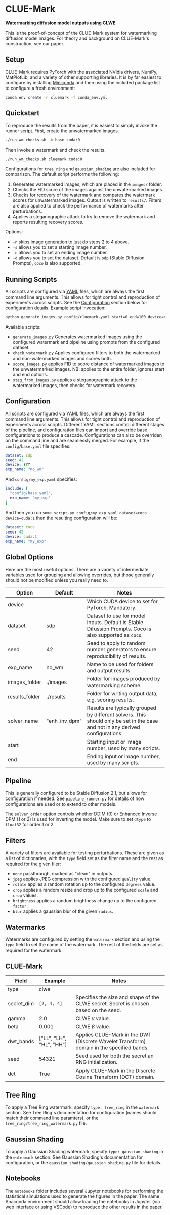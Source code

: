 # CLUE-Mark
****Watermarking diffusion model outputs using CLWE****

This is the proof-of-concept of the CLUE-Mark system for watermarking diffusion model images. For theory and background on CLUE-Mark's construction, see our paper.

## Setup

CLUE-Mark requires PyTorch with the associated NVidia drivers, NumPy, MatPlotLib, and a variety of other supporting libraries. It is by far easiest to configure by installing [Miniconda](https://www.anaconda.com/docs/getting-started/miniconda/main) and then using the included package list to configure a fresh environment:

```bash
conda env create -n cluemark -f conda_env.yml
```

## Quickstart

To reproduce the results from the paper, it is easiest to simply invoke the runner script. First, create the unwatermarked images.

```bash
./run_wm_checks.sh -b base cuda:0
```

Then invoke a watermark and check the results.

```bash
./run_wm_checks.sh cluemark cuda:0
```

Configurations for `tree_ring` and `gaussian_shading` are also included for comparison. The default script performs the following:

1. Generates watermarked images, which are placed in the `images/` folder.
2. Checks the FID score of the images against the unwatermarked images.
3. Checks for recovery of the watermark and compares the watermark scores for unwatermarked images. Output is written to `results/`. Filters are also applied to check the performance of watermarks after perturbations.
4. Applies a steganographic attack to try to remove the watermark and reports resulting recovery scores.

Options:
* `-n` skips image generation to just do steps 2 to 4 above.
* `-s` allows you to set a starting image number.
* `-e` allows you to set an ending image number.
* `-d` allows you to set the dataset. Default is `sdp` (Stable Diffusion Prompts), `coco` is also supported.

## Running Scripts

All scripts are configured via [YAML](https://yaml.org) files, which are always the first command line arguments. This allows for tight control and reproduction of experiments across scripts. See the [Configuration](#Configuration) section below for configuration details. Example script invocation:

```bash
python generate_images.py config/cluemark.yaml start=0 end=100 device=cuda:0
```

Available scripts:
* `generate_images.py` Generates watermarked images using the configured watermark and pipeline using prompts from the configured dataset.
* `check_watermark.py` Applies configured filters to both the watermarked and non-watermarked images and scores both.
* `score_images.py` applies FID to score distance of watermarked images to the unwatermarked images. NB: applies to the entire folder, ignores start and end options.
* `steg_from_images.py` applies a steganographic attack to the watermarked images, then checks for watermark recovery.


## Configuration

All scripts are configured via [YAML](https://yaml.org) files, which are always the first command line arguments. This allows for tight control and reproduction of experiments across scripts. Different YAML sections control different stages of the pipeline, and configuration files can import and override base configurations to produce a cascade. Configurations can also be overriden on the command line and are seamlessly merged. For example, if the `config/base.yaml` file specifies:

```yaml
dataset: sdp
seed: 42
device: ???
exp_name: "no_wm"
```

And `config/my_exp.yaml` specifies:

```yaml
include: [
  "config/base.yaml",
  exp_name: "my_exp"
]
```

And then you run `some_script.py config/my_exp.yaml dataset=coco device=cuda:1` then the resulting configuration will be:

```yaml
dataset: coco
seed: 42
device: cuda:1
exp_name: "my_exp"
```

## Global Options

Here are the most useful options. There are a variety of intermediate variables used for grouping and allowing overrides, but those generally should not be modified unless you really need to.

| Option | Default | Notes |
|--------|---------|-------|
| device | | Which CUDA device to set for PyTorch. Mandatory. |
| dataset | sdp | Dataset to use for model inputs. Default is Stable Difussion Prompts. Coco is also supported as `coco`. |
| seed | 42 | Seed to apply to random number generators to ensure reproducibility of results. |
| exp_name | no_wm | Name to be used for folders and output results. |
| images_folder | ./images | Folder for images produced by watermarking scheme. |
| results_folder | ./results | Folder for writing output data, e.g. scoring results. |
| solver_name | "enh_inv_dpm" | Results are typically grouped by different solvers. This should only be set in the base and not in any derived configurations. |
| start | | Starting input or image number, used by many scripts. |
| end | | Ending input or image number, used by many scripts. |


## Pipeline

This is generally configured to be Stable Diffusion 2.1, but allows for configuration if needed. See `pipeline_runner.py` for details of how configurations are used or to extend to other models.

The `solver_order` option controls whether DDIM (0) or Enhanced Inverse DPM (1 or 2) is used for inverting the model. Make sure to set `dtype` to `float32` for order 1 or 2.

## Filters

A variety of filters are available for testing perturbations. These are given as a list of dictionaries, with the `type` field set as the filter name and the rest as required for the given filer:
* `none` passthrough, marked as "clean" in outputs.
* `jpeg` applies JPEG compression with the configured `quality` value.
* `rotate` applies a random rotation up to the configured `degrees` value.
* `crop` applies a random resize and crop up to the configured `scale` and `crop` values.
* `brightness` applies a random brightness change up to the configured `factor`.
* `blur` applies a gaussian blur of the given `radius`.

## Watermarks

Watermarks are configured by setting the `watermark` section and using the `type` field to set the name of the watermark. The rest of the fields are set as required for the watermark.

## CLUE-Mark

| Field | Example | Notes |
|-------|---------|-------|
| type | clwe | |
| secret_dim | `[2, 4, 4]` | Specifies the size and shape of the CLWE secret. Secret is chosen based on the seed. |
| gamma | 2.0 | CLWE $\gamma$ value. |
| beta | 0.001 | CLWE $\beta$ value. |
| dwt_bands | ["LL", "LH", "HL", "HH"] | Applies CLUE-Mark in the DWT (Discrete Wavelet Transform) domain in the specified bands. |
| seed | 54321 | Seed used for both the secret an RNG initialization. |
| dct | True | Apply CLUE-Mark in the Discrete Cosine Transform (DCT) domain. |

## Tree Ring

To apply a Tree Ring watermark, specify `type: tree_ring` in the `watermark` section. See Tree Ring's documentation for configuration (names should match their command line paramters), or the `tree_ring/tree_ring_watermark.py` file.

## Gaussian Shading

To apply a Gaussian Shading watermark, specify `type: gaussian_shading` in the `watermark` section. See Gaussian Shading's documentation for configuration, or the `gaussian_shading/gaussian_shading.py` file for details.

## Notebooks

The `notebooks` folder includes several Jupyter notebooks for performing the statistical simulations used to generate the figures in the paper. The same Anaconda environment should allow loading the notebooks in Jupyter (via web interface or using VSCode) to reproduce the other results in the paper.

